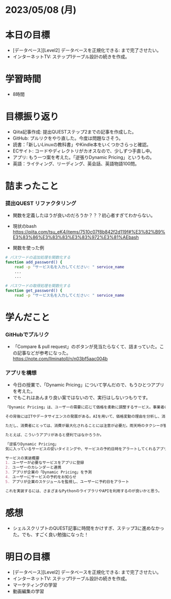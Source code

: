 # 2023/05/08 (月)

# 本日の目標

- [データベース][Level2] データベースを正規化できる: まで完了させたい。
- インターネットTV: ステップ1テーブル設計の続きを作成。

# 学習時間

- 8時間

# 目標振り返り

- Qiita記事作成: 提出QUESTステップ2までの記事を作成した。
- GitHub: プルリクをやり直した。今度は問題なさそう。
- 読書：「新しいLinuxの教科書」やKindle本をいくつかさらっと確認。
- ECサイト: コードやディレクトリがカオスなので、少しずつ手直し中。
- アプリ: もう一つ案を考えた。「逆張りDynamic Pricing」というもの。
- 英語：ライティング、リーディング、英会話、英語物語100問。

# 詰まったこと

### 提出QUEST リファクタリング
- 関数を定義したほうが良いのだろうか？？？初心者すぎてわからない。

- 現状のbash
https://qiita.com/tsu_eK4/items/7510c07f8b842f2d119f#%E3%82%B9%E3%83%86%E3%83%83%E3%83%972%E3%81%AEbash

- 関数を使った例
```bash
# パスワードの追加処理を関数化する
function add_password() {
    read -p "サービス名を入力してください: " service_name
    ...
    ...

# パスワードの取得処理を関数化する
function get_password() {
    read -p "サービス名を入力してください: " service_name

```

# 学んだこと

### GitHubでプルリク
- 「Compare & pull request」のボタンが見当たらなくて、詰まっていた。この記事などが参考になった。
https://note.com/llminatoll/n/n03bf5aac004b

### アプリを構想
- 今日の授業で、「Dynamic Pricing」について学んだので、もうひとつアプリを考えた。
- でもこれはあんまり良い案ではないので、実行はしないつもりです。
```md
「Dynamic Pricing」は、ユーザーの需要に応じて価格を柔軟に調整するサービス。事業者の収益を最大化できるため、東京ディズニーランドやJRなど多くの企業が採用している。

その背後にはITやデータサイエンスの発展がある。AIを用いて、価格変動の理由を分析し、消費者に最適な価格を提供することができる。

ただし、消費者にとっては、消費が最大化されることには注意が必要だ。雨天時のタクシーが割高になったり、大型連休の渡航費やホテルが値上がりしたり…。

たとえば、こういうアプリがあると便利ではなかろうか。

「逆張りDynamic Pricing」
気に入っているサービスの安いタイミングや、サービスの予約日時をアラートしてくれるアプリ。買い逃しを防ぐ。

サービスの実装概要
1. ユーザーが必要なサービスをアプリに登録
2. ユーザーのカレンダーと連携
3. アプリが企業の「Dynamic Pricing」を予測
4. ユーザーにサービスの予約をお知らせ
5. アプリが企業のスケジュールを監視し、ユーザーに予約日をアラート

これを実装するには、さまざまなPythonのライブラリやAPIを利用するのが良いかと思う。
```

# 感想

- シェルスクリプトのQUEST記事に時間をかけすぎ、ステップ3に進めなかった。でも、すごく良い勉強になった！

# 明日の目標

- [データベース][Level2] データベースを正規化できる: まで完了させたい。
- インターネットTV: ステップ1テーブル設計の続きを作成。
- マーケティングの学習
- 動画編集の学習
